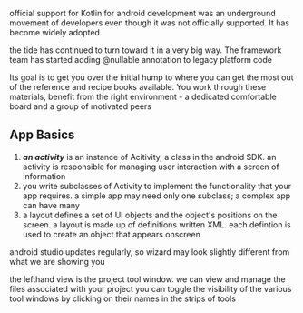 


official support for Kotlin for android development was an underground movement of developers even though it was not officially supported. It has become widely adopted 

the tide has continued to turn toward it in a very big way. The framework team has started adding @nullable annotation to legacy platform code 



Its goal is to get you over the initial hump to where you can get the most out of the reference and recipe books available. You work through these materials, benefit from the right environment - a dedicated comfortable board and a group of motivated peers 




<h2> App Basics </h2>
<ol> 
<li>  <em><b>an activity</b></em>  is an instance of Acitivity, a class in the android SDK. an activity is responsible for managing user interaction with a screen of information</li>

<li>  you write subclasses of Activity to implement the functionality that your app requires. a simple app may need only one subclass; a complex app can have many</li>


<li>  a layout defines a set of UI objects and the object's positions on the screen. a layout is made up of definitions written XML. each defintion is used to create an object that appears onscreen</li>

</ol>


android studio updates regularly, so wizard may look slightly different from what we are showing you 


the lefthand view is the project tool window. we can view and manage the files associated with your project 
you can toggle the visibility of the various tool windows by clicking on their names in the strips of tools 


 





